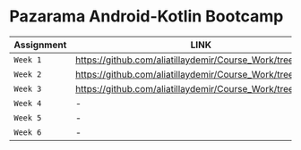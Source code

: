 # Pazarama Android-Kotlin Bootcamp

| Assignment | LINK |
| --- | --- |
| `Week 1` | https://github.com/aliatillaydemir/Course_Work/tree/Week1 |
| `Week 2` | https://github.com/aliatillaydemir/Course_Work/tree/Week2 |
| `Week 3` | https://github.com/aliatillaydemir/Course_Work/tree/Week3 |
| `Week 4` | - |
| `Week 5` | - |
| `Week 6` | - |
                        
